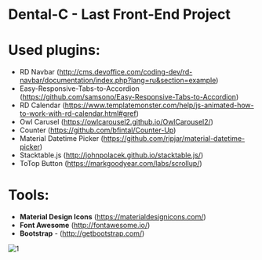 # Dental-C - Last Front-End Project

 # Used plugins:
- RD Navbar (http://cms.devoffice.com/coding-dev/rd-navbar/documentation/index.php?lang=ru&section=example)
- Easy-Responsive-Tabs-to-Accordion (https://github.com/samsono/Easy-Responsive-Tabs-to-Accordion)
- RD Calendar (https://www.templatemonster.com/help/js-animated-how-to-work-with-rd-calendar.html#gref)
- Owl Carusel (https://owlcarousel2.github.io/OwlCarousel2/)
- Counter (https://github.com/bfintal/Counter-Up)
- Material Datetime Picker (https://github.com/ripjar/material-datetime-picker)
- Stacktable.js (http://johnpolacek.github.io/stacktable.js/)
- ToTop Button (https://markgoodyear.com/labs/scrollup/)

# Tools:
- **Material Design Icons** (https://materialdesignicons.com/)
- **Font Awesome** (http://fontawesome.io/)
- **Bootstrap** - (http://getbootstrap.com/)

![1](https://cloud.githubusercontent.com/assets/25200958/25566840/10a2767c-2df3-11e7-9958-776d269e1664.jpg)
